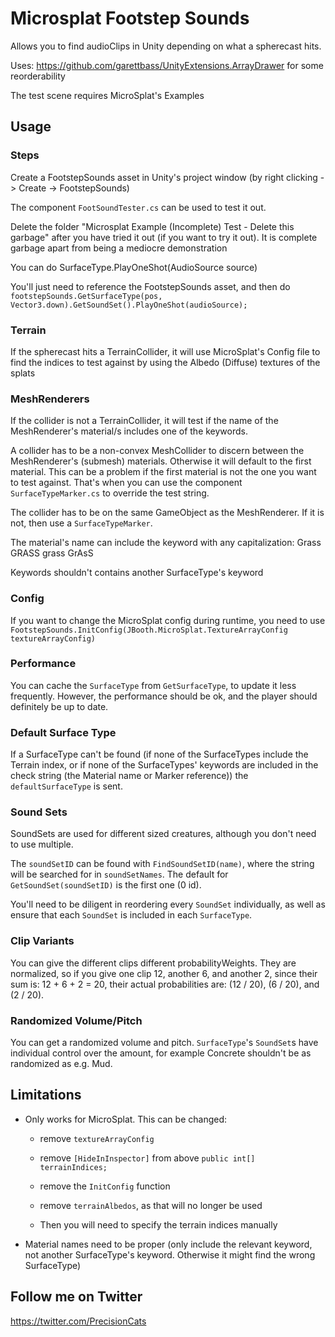 # Microsplat Footstep Sounds

Allows you to find audioClips in Unity depending on what a spherecast hits.

Uses: https://github.com/garettbass/UnityExtensions.ArrayDrawer for some reorderability

The test scene requires MicroSplat's Examples

## Usage

### Steps
Create a FootstepSounds asset in Unity's project window (by right clicking -> Create -> FootstepSounds)

The component `FootSoundTester.cs` can be used to test it out.

Delete the folder "Microsplat Example (Incomplete) Test - Delete this garbage" after you have tried it out (if you want to try it out). It is complete garbage apart from being a mediocre demonstration

You can do SurfaceType.PlayOneShot(AudioSource source)

You'll just need to reference the FootstepSounds asset, and then do `footstepSounds.GetSurfaceType(pos, Vector3.down).GetSoundSet().PlayOneShot(audioSource);`

### Terrain
If the spherecast hits a TerrainCollider, it will use MicroSplat's Config file to find the indices to test against by using the Albedo (Diffuse) textures of the splats

### MeshRenderers
If the collider is not a TerrainCollider, it will test if the name of the MeshRenderer's material/s includes one of the keywords.

A collider has to be a non-convex MeshCollider to discern between the MeshRenderer's (submesh) materials. Otherwise it will default to the first material.
This can be a problem if the first material is not the one you want to test against.
That's when you can use the component `SurfaceTypeMarker.cs` to override the test string.

The collider has to be on the same GameObject as the MeshRenderer. If it is not, then use a `SurfaceTypeMarker`.

The material's name can include the keyword with any capitalization:
    Grass
    GRASS
    grass
    GrAsS
    
Keywords shouldn't contains another SurfaceType's keyword

### Config
If you want to change the MicroSplat config during runtime, you need to use `FootstepSounds.InitConfig(JBooth.MicroSplat.TextureArrayConfig textureArrayConfig)`

### Performance
You can cache the `SurfaceType` from `GetSurfaceType`, to update it less frequently. However, the performance should be ok, and the player should definitely be up to date.

### Default Surface Type
If a SurfaceType can't be found (if none of the SurfaceTypes include the Terrain index, or if none of the SurfaceTypes' keywords are included in the check string (the Material name or Marker reference)) the `defaultSurfaceType` is sent.

### Sound Sets
SoundSets are used for different sized creatures, although you don't need to use multiple. 

The `soundSetID` can be found with `FindSoundSetID(name)`, where the string will be searched for in `soundSetNames`.
The default for `GetSoundSet(soundSetID)` is the first one (0 id). 

You'll need to be diligent in reordering every `SoundSet` individually, as well as ensure that each `SoundSet` is included in each `SurfaceType`.

### Clip Variants
You can give the different clips different probabilityWeights. They are normalized, so if you give one clip 12, another 6, and another 2, since their sum is: 12 + 6 + 2 = 20, their actual probabilities are: (12 / 20), (6 / 20), and (2 / 20). 

### Randomized Volume/Pitch
You can get a randomized volume and pitch. `SurfaceType`'s `SoundSet`s have individual control over the amount, for example Concrete shouldn't be as randomized as e.g. Mud.

## Limitations

- Only works for MicroSplat. 
This can be changed:
    - remove `textureArrayConfig` 
    - remove `[HideInInspector]` from above `public int[] terrainIndices;`
    - remove the `InitConfig` function
    - remove `terrainAlbedos`, as that will no longer be used
    
    - Then you will need to specify the terrain indices manually
    
- Material names need to be proper (only include the relevant keyword, not another SurfaceType's keyword. Otherwise it might find the wrong SurfaceType)

## Follow me on Twitter

https://twitter.com/PrecisionCats
